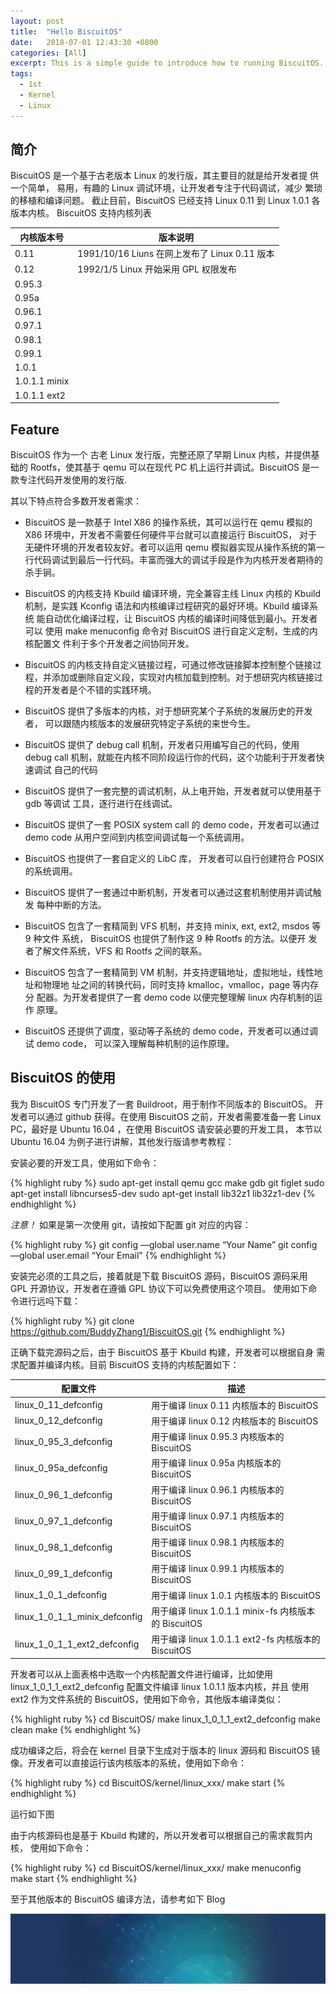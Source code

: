 ```yaml
---
layout: post
title:  "Hello BiscuitOS"
date:   2018-07-01 12:43:30 +0800
categories: [All]
excerpt: This is a simple guide to introduce how to running BiscuitOS.
tags:
  - 1st
  - Kernel
  - Linux
---
```


## 简介

BiscuitOS 是一个基于古老版本 Linux 的发行版，其主要目的就是给开发者提
供一个简单， 易用，有趣的 Linux 调试环境，让开发者专注于代码调试，减少
繁琐的移植和编译问题。 截止目前，BiscuitOS 已经支持 Linux 0.11 到 
Linux 1.0.1 各版本内核。 BiscuitOS 支持内核列表

| 内核版本号         | 版本说明                           |
| ------------------ | -----------------------------------|
| 0.11               | 1991/10/16 Liuns 在网上发布了 Linux 0.11 版本 |  
| 0.12               | 1992/1/5 Linux 开始采用 GPL 权限发布 |
| 0.95.3             |                                      |
| 0.95a              |                                      |
| 0.96.1             |                                      |
| 0.97.1             |                                      |
| 0.98.1             |                                      |
| 0.99.1             |                                      |
| 1.0.1              |                                      |
| 1.0.1.1 minix      |                                      |
| 1.0.1.1 ext2       |                                      |

## Feature

BiscuitOS 作为一个 古老 Linux 发行版，完整还原了早期 Linux 内核，并提供基础的 Rootfs，使其基于 qemu 可以在现代 PC 机上运行并调试。BiscuitOS 是一款专注代码开发使用的发行版.

其以下特点符合多数开发者需求：
  
  * BiscuitOS 是一款基于 Intel X86 的操作系统，其可以运行在 qemu 模拟的 
    X86 环境中，开发者不需要任何硬件平台就可以直接运行 BiscuitOS， 对于
    无硬件环境的开发者较友好。者可以运用 qemu 模拟器实现从操作系统的第一
    行代码调试到最后一行代码。丰富而强大的调试手段是作为内核开发者期待的杀手锏。

  * BiscuitOS 的内核支持 Kbuild 编译环境，完全兼容主线 Linux 内核的 Kbuild
    机制，是实践 Kconfig 语法和内核编译过程研究的最好环境。Kbuild 编译系统
    能自动优化编译过程，让 BiscuitOS 内核的编译时间降低到最小。开发者可以
    使用 make menuconfig 命令对 BiscuitOS 进行自定义定制，生成的内核配置文
    件利于多个开发者之间协同开发。

  * BiscuitOS 的内核支持自定义链接过程，可通过修改链接脚本控制整个链接过
    程，并添加或删除自定义段，实现对内核加载到控制。对于想研究内核链接过
    程的开发者是个不错的实践环境。
    
  * BiscuitOS 提供了多版本的内核，对于想研究某个子系统的发展历史的开发者，
    可以跟随内核版本的发展研究特定子系统的来世今生。

  * BiscuitOS 提供了 debug call 机制，开发者只用编写自己的代码，使用 debug 
    call 机制，就能在内核不同阶段运行你的代码，这个功能利于开发者快速调试
    自己的代码
    
  * BiscuitOS 提供了一套完整的调试机制，从上电开始，开发者就可以使用基于 
    gdb 等调试 工具，逐行进行在线调试。
    
  * BiscuitOS 提供了一套 POSIX system call 的 demo code，开发者可以通过 
    demo code 从用户空间到内核空间调试每一个系统调用。
    
  * BiscuitOS 也提供了一套自定义的 LibC 库， 开发者可以自行创建符合 POSIX 
    的系统调用。
    
  * BiscuitOS 提供了一套通过中断机制，开发者可以通过这套机制使用并调试触发
    每种中断的方法。
    
  * BiscuitOS 包含了一套精简到 VFS 机制，并支持 minix, ext, ext2, msdos 
    等 9 种文件 系统， BiscuitOS 也提供了制作这 9 种 Rootfs 的方法。以便开
    发者了解文件系统，VFS 和 Rootfs 之间的联系。
    
  * BiscuitOS 包含了一套精简到 VM 机制，并支持逻辑地址，虚拟地址，线性地
    址和物理地 址之间的转换代码，同时支持 kmalloc，vmalloc，page 等内存分
    配器。为开发者提供了一套 demo code 以便完整理解 linux 内存机制的运作
    原理。
    
  * BiscuitOS 还提供了调度，驱动等子系统的 demo code，开发者可以通过调试
    demo code， 可以深入理解每种机制的运作原理。

## BiscuitOS 的使用

我为 BiscuitOS 专门开发了一套 Buildroot，用于制作不同版本的 BiscuitOS。
开发者可以通过 github 获得。在使用 BiscuitOS 之前，开发者需要准备一套 
Linux PC，最好是 Ubuntu 16.04 ，在使用 BiscuitOS 请安装必要的开发工具，
本节以 Ubuntu 16.04 为例子进行讲解，其他发行版请参考教程：

安装必要的开发工具，使用如下命令：

{% highlight ruby %}
  sudo apt-get install qemu gcc make gdb git figlet
  sudo apt-get install libncurses5-dev
  sudo apt-get install lib32z1 lib32z1-dev
{% endhighlight %}

*注意！* 如果是第一次使用 git，请按如下配置 git 对应的内容：

{% highlight ruby %}
  git config —global user.name “Your Name”
  git config —global user.email “Your Email"
{% endhighlight %}

安装完必须的工具之后，接着就是下载 BiscuitOS 源码，BiscuitOS 源码采用 
GPL 开源协议，开发者在遵循 GPL 协议下可以免费使用这个项目。
使用如下命令进行远吗下载：

{% highlight ruby %}
  git clone https://github.com/BuddyZhang1/BiscuitOS.git
{% endhighlight %}

正确下载完源码之后，由于 BiscuitOS 基于 Kbuild 构建，开发者可以根据自身
需求配置并编译内核。目前 BiscuitOS 支持的内核配置如下：

| 配置文件                     | 描述                                     |
| ---------------------------- | ---------------------------------------- |
| linux_0_11_defconfig         | 用于编译 linux 0.11 内核版本的 BiscuitOS |
| linux_0_12_defconfig         | 用于编译 linux 0.12 内核版本的 BiscuitOS |
| linux_0_95_3_defconfig       | 用于编译 linux 0.95.3 内核版本的 BiscuitOS |
| linux_0_95a_defconfig        | 用于编译 linux 0.95a 内核版本的 BiscuitOS |
| linux_0_96_1_defconfig       | 用于编译 linux 0.96.1 内核版本的 BiscuitOS |
| linux_0_97_1_defconfig       | 用于编译 linux 0.97.1 内核版本的 BiscuitOS |
| linux_0_98_1_defconfig       | 用于编译 linux 0.98.1 内核版本的 BiscuitOS |
| linux_0_99_1_defconfig       | 用于编译 linux 0.99.1 内核版本的 BiscuitOS |
| linux_1_0_1_defconfig        | 用于编译 linux 1.0.1 内核版本的 BiscuitOS |
| linux_1_0_1_1_minix_defconfig | 用于编译 linux 1.0.1.1 minix-fs 内核版本的 BiscuitOS |
| linux_1_0_1_1_ext2_defconfig  | 用于编译 linux 1.0.1.1 ext2-fs 内核版本的 BiscuitOS |

开发者可以从上面表格中选取一个内核配置文件进行编译，比如使用 
linux_1_0_1_1_ext2_defconfig 配置文件编译 linux 1.0.1.1 版本内核，并且
使用 ext2 作为文件系统的 BiscuitOS，使用如下命令，其他版本编译类似：

{% highlight ruby %}
  cd BiscuitOS/
  make linux_1_0_1_1_ext2_defconfig
  make clean
  make
{% endhighlight %}

成功编译之后，将会在 kernel 目录下生成对于版本的 linux 源码和 BiscuitOS
镜像。开发者可以直接运行该内核版本的系统，使用如下命令：

{% highlight ruby %}
  cd BiscuitOS/kernel/linux_xxx/
  make start
{% endhighlight %}

运行如下图

由于内核源码也是基于 Kbuild 构建的，所以开发者可以根据自己的需求裁剪内核，
使用如下命令：

{% highlight ruby %}
  cd BiscuitOS/kernel/linux_xxx/
  make menuconfig
  make start
{% endhighlight %}

至于其他版本的 BiscuitOS 编译方法，请参考如下 Blog

![Alt text](https://raw.githubusercontent.com/EmulateSpace/PictureSet/master/github/readme_top.jpg)

